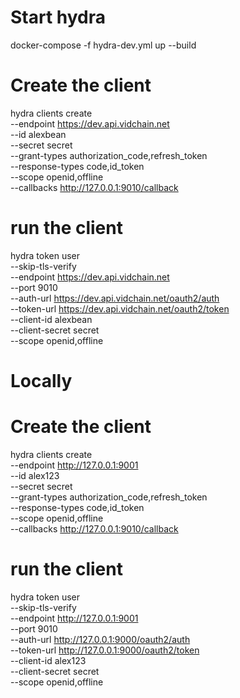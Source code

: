 # Start hydra
docker-compose -f hydra-dev.yml up --build

 # Create the client
 hydra clients create \
    --endpoint https://dev.api.vidchain.net \
    --id alexbean \
    --secret secret \
    --grant-types authorization_code,refresh_token \
    --response-types code,id_token \
    --scope openid,offline \
    --callbacks http://127.0.0.1:9010/callback

# run the client
hydra token user \
    --skip-tls-verify \
    --endpoint https://dev.api.vidchain.net \
    --port 9010 \
    --auth-url https://dev.api.vidchain.net/oauth2/auth \
    --token-url https://dev.api.vidchain.net/oauth2/token \
    --client-id alexbean \
    --client-secret secret \
    --scope openid,offline


 # Locally
 # Create the client
 hydra clients create \
    --endpoint http://127.0.0.1:9001 \
    --id alex123 \
    --secret secret \
    --grant-types authorization_code,refresh_token \
    --response-types code,id_token \
    --scope openid,offline \
    --callbacks http://127.0.0.1:9010/callback

# run the client
hydra token user \
    --skip-tls-verify \
    --endpoint http://127.0.0.1:9001 \
    --port 9010 \
    --auth-url http://127.0.0.1:9000/oauth2/auth \
    --token-url http://127.0.0.1:9000/oauth2/token \
    --client-id alex123 \
    --client-secret secret \
    --scope openid,offline
